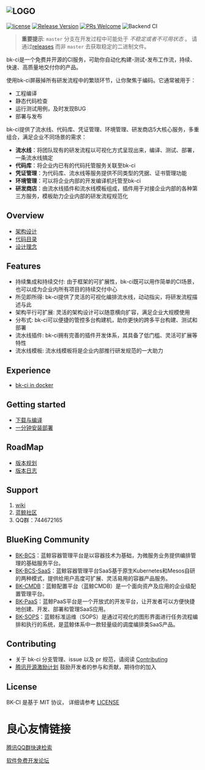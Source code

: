 ![LOGO](docs/resource/img/bkci_cn.png)
---
[![license](https://img.shields.io/badge/license-mit-brightgreen.svg?style=flat)](https://github.com/Tencent/bk-ci/blob/master/LICENSE) [![Release Version](https://img.shields.io/badge/release-0.0.1-brightgreen.svg)](https://github.com/Tencent/bk-ci/releases) [![PRs Welcome](https://img.shields.io/badge/PRs-welcome-brightgreen.svg)](https://github.com/Tencent/bk-ci/pulls) ![Backend CI](https://github.com/Tencent/bk-ci/workflows/Backend%20CI/badge.svg?branch=master)

> **重要提示**: `master` 分支在开发过程中可能处于 *不稳定或者不可用状态* 。
请通过[releases](https://github.com/tencent/bk-ci/releases) 而非 `master` 去获取稳定的二进制文件。

bk-ci是一个免费并开源的CI服务，可助你自动化构建-测试-发布工作流，持续、快速、高质量地交付你的产品。

使用bk-ci屏蔽掉所有研发流程中的繁琐环节，让你聚焦于编码。它通常被用于：
- 工程编译
- 静态代码检查
- 运行测试用例，及时发现BUG
- 部署与发布

bk-ci提供了流水线、代码库、凭证管理、环境管理、研发商店5大核心服务，多重组合，满足企业不同场景的需求：
- **流水线**：将团队现有的研发流程以可视化方式呈现出来，编译、测试、部署，一条流水线搞定
- **代码库**：将企业内已有的代码托管服务关联至bk-ci
- **凭证管理**：为代码库、流水线等服务提供不同类型的凭据、证书管理功能
- **环境管理**：可以将企业内部的开发编译机托管至bk-ci
- **研发商店**：由流水线插件和流水线模板组成，插件用于对接企业内部的各种第三方服务，模板助力企业内部的研发流程规范化

## Overview
- [架构设计](docs/overview/architecture.md)
- [代码目录](docs/overview/code_framework.md)
- [设计理念](docs/overview/design.md)

## Features
- 持续集成和持续交付: 由于框架的可扩展性，bk-ci既可以用作简单的CI场景，也可以成为企业内所有项目的持续交付中心
- 所见即所得:  bk-ci提供了灵活的可视化编排流水线，动动指尖，将研发流程描述与此
- 架构平行可扩展: 灵活的架构设计可以随意横向扩容，满足企业大规模使用
- 分布式: bk-ci可以便捷的管控多台构建机，助你更快的跨多平台构建、测试和部署
- 流水线插件: bk-ci拥有完善的插件开发体系，其具备了低门槛、灵活可扩展等特性
- 流水线模板: 流水线模板将是企业内部推行研发规范的一大助力

## Experience
- [bk-ci in docker](https://hub.docker.com/r/blueking/bk-ci)

## Getting started
- [下载与编译](docs/overview/source_compile.md)
- [一分钟安装部署](docs/overview/installation.md)

## RoadMap
- [版本规划](docs/VERSION.md)
- [版本日志](version.md)

## Support
1. [wiki](https://github.com/Tencent/bk-ci/wiki)
2. [蓝鲸社区](https://bk.tencent.com/s-mart/community)
3. QQ群：744672165

## BlueKing Community
- [BK-BCS](https://github.com/Tencent/bk-bcs)：蓝鲸容器管理平台是以容器技术为基础，为微服务业务提供编排管理的基础服务平台。
- [BK-BCS-SaaS](https://github.com/Tencent/bk-bcs-saas)：蓝鲸容器管理平台SaaS基于原生Kubernetes和Mesos自研的两种模式，提供给用户高度可扩展、灵活易用的容器产品服务。
- [BK-CMDB](https://github.com/Tencent/bk-cmdb)：蓝鲸配置平台（蓝鲸CMDB）是一个面向资产及应用的企业级配置管理平台。
- [BK-PaaS](https://github.com/Tencent/bk-PaaS)：蓝鲸PaaS平台是一个开放式的开发平台，让开发者可以方便快捷地创建、开发、部署和管理SaaS应用。
- [BK-SOPS](https://github.com/Tencent/bk-sops)：蓝鲸标准运维（SOPS）是通过可视化的图形界面进行任务流程编排和执行的系统，是蓝鲸体系中一款轻量级的调度编排类SaaS产品。

## Contributing
- 关于 bk-ci 分支管理、issue 以及 pr 规范，请阅读 [Contributing](CONTRIBUTING.md)
- [腾讯开源激励计划](https://opensource.tencent.com/contribution) 鼓励开发者的参与和贡献，期待你的加入


## License
BK-CI 是基于 MIT 协议， 详细请参考 [LICENSE](LICENSE.txt)




 # 良心友情链接

[腾讯QQ群快速检索](http://u.720life.cn/s/8cf73f7c)

[软件免费开发论坛](http://u.720life.cn/s/bbb01dc0)